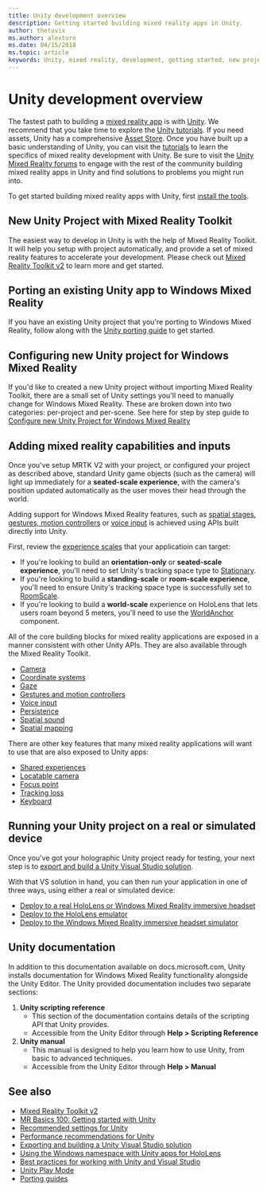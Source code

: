 ```yaml
---
title: Unity development overview
description: Getting started building mixed reality apps in Unity.
author: thetuvix
ms.author: alexturn
ms.date: 04/15/2018
ms.topic: article
keywords: Unity, mixed reality, development, getting started, new project, porting, capability, camera, simulation, emulation, documentation
---
```

# Unity development overview

The fastest path to building a [mixed reality app](app-views.md) is with [Unity](http://aka.ms/HoloLensUnity). We recommend that you take time to explore the [Unity tutorials](https://unity3d.com/learn/tutorials). If you need assets, Unity has a comprehensive [Asset Store](https://www.assetstore.unity3d.com/). Once you have built up a basic understanding of Unity, you can visit the [tutorials](tutorials.md) to learn the specifics of mixed reality development with Unity. Be sure to visit the [Unity Mixed Reality forums](http://forum.unity3d.com/forums/hololens.102/) to engage with the rest of the community building mixed reality apps in Unity and find solutions to problems you might run into.

To get started building mixed reality apps with Unity, first [install the tools](install-the-tools.md). 

## New Unity Project with Mixed Reality Toolkit 

The easiest way to develop in Unity is with the help of Mixed Reality Toolkit. It will help you setup with project automatically, and provide a set of mixed reality features to accelerate your development. Please check out [Mixed Reality Toolkit v2](mrtk-getting-started.md) to learn more and get started. 

## Porting an existing Unity app to Windows Mixed Reality

If you have an existing Unity project that you're porting to Windows Mixed Reality, follow along with the [Unity porting guide](porting-guides.md) to get started.

## Configuring new Unity project for Windows Mixed Reality

If you'd like to created a new Unity project without importing Mixed Reality Toolkit, there are a small set of Unity settings you'll need to manually change for Windows Mixed Reality. These are broken down into two categories: per-project and per-scene. See here for step by step guide to [Configure new Unity Project for Windows Mixed Reality](Configure-Unity-Project.md)

## Adding mixed reality capabilities and inputs

Once you've setup MRTK V2 with your project, or configured your project as described above, standard Unity game objects (such as the camera) will light up immediately for a **seated-scale experience**, with the camera's position updated automatically as the user moves their head through the world.

Adding support for Windows Mixed Reality features, such as [spatial stages](coordinate-systems.md#spatial-coordinate-systems), [gestures, motion controllers](gestures-and-motion-controllers-in-unity.md) or [voice input](voice-input-in-unity.md) is achieved using APIs built directly into Unity. 

First, review the [experience scales](coordinate-systems.md) that your applicatioin can target:
* If you're looking to build an **orientation-only** or **seated-scale experience**, you'll need to set Unity's tracking space type to [Stationary](coordinate-systems-in-unity.md#building-an-orientation-only-or-seated-scale-experience).
* If you're looking to build a **standing-scale** or **room-scale experience**, you'll need to ensure Unity's tracking space type is successfully set to [RoomScale](coordinate-systems-in-unity.md#building-an-orientation-only-or-seated-scale-experience).
* If you're looking to build a **world-scale** experience on HoloLens that lets users roam beyond 5 meters, you'll need to use the [WorldAnchor](coordinate-systems-in-unity.md#building-a-world-scale-experience) component.

All of the core building blocks for mixed reality applications are exposed in a manner consistent with other Unity APIs. They are also available through the Mixed Reality Toolkit.
* [Camera](camera-in-unity.md)
* [Coordinate systems](coordinate-systems-in-unity.md)
* [Gaze](gaze-in-unity.md)
* [Gestures and motion controllers](gestures-and-motion-controllers-in-unity.md)
* [Voice input](voice-input-in-unity.md)
* [Persistence](persistence-in-unity.md)
* [Spatial sound](spatial-sound-in-unity.md)
* [Spatial mapping](spatial-mapping-in-unity.md)

There are other key features that many mixed reality applications will want to use that are also exposed to Unity apps:
* [Shared experiences](shared-experiences-in-unity.md)
* [Locatable camera](locatable-camera-in-unity.md)
* [Focus point](focus-point-in-unity.md)
* [Tracking loss](tracking-loss-in-unity.md)
* [Keyboard](keyboard-input-in-unity.md)

## Running your Unity project on a real or simulated device

Once you've got your holographic Unity project ready for testing, your next step is to [export and build a Unity Visual Studio solution](exporting-and-building-a-unity-visual-studio-solution.md).

With that VS solution in hand, you can then run your application in one of three ways, using either a real or simulated device:
* [Deploy to a real HoloLens or Windows Mixed Reality immersive headset](using-visual-studio.md)
* [Deploy to the HoloLens emulator](using-the-hololens-emulator.md)
* [Deploy to the Windows Mixed Reality immersive headset simulator](using-the-windows-mixed-reality-simulator.md)

## Unity documentation

In addition to this documentation available on docs.microsoft.com, Unity installs documentation for Windows Mixed Reality functionality alongside the Unity Editor. The Unity provided documentation includes two separate sections:
1. **Unity scripting reference**
    * This section of the documentation contains details of the scripting API that Unity provides.
    * Accessible from the Unity Editor through **Help > Scripting Reference**
2. **Unity manual**
    * This manual is designed to help you learn how to use Unity, from basic to advanced techniques.
    * Accessible from the Unity Editor through **Help > Manual**

## See also
* [Mixed Reality Toolkit v2](mrtk-getting-started.md)
* [MR Basics 100: Getting started with Unity](holograms-100.md)
* [Recommended settings for Unity](recommended-settings-for-unity.md)
* [Performance recommendations for Unity](performance-recommendations-for-unity.md)
* [Exporting and building a Unity Visual Studio solution](exporting-and-building-a-unity-visual-studio-solution.md)
* [Using the Windows namespace with Unity apps for HoloLens](using-the-windows-namespace-with-unity-apps-for-hololens.md)
* [Best practices for working with Unity and Visual Studio](best-practices-for-working-with-unity-and-visual-studio.md)
* [Unity Play Mode](unity-play-mode.md)
* [Porting guides](porting-guides.md)
